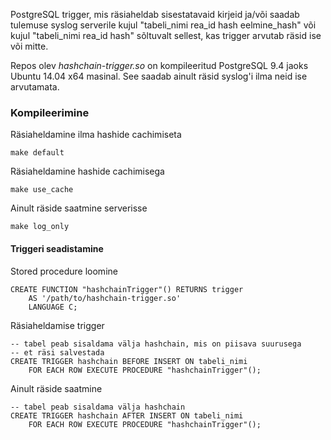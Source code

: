 PostgreSQL trigger, mis räsiaheldab sisestatavaid kirjeid ja/või
saadab tulemuse syslog serverile kujul "tabeli_nimi rea_id hash eelmine_hash"
või kujul "tabeli_nimi rea_id hash" sõltuvalt sellest, kas trigger arvutab räsid
ise või mitte.

Repos olev *hashchain-trigger.so* on kompileeritud PostgreSQL 9.4 jaoks
Ubuntu 14.04 x64 masinal. See saadab ainult räsid syslog'i ilma neid ise
arvutamata.

### Kompileerimine

Räsiaheldamine ilma hashide cachimiseta

    make default 

Räsiaheldamine hashide cachimisega

    make use_cache

Ainult räside saatmine serverisse

    make log_only

#### Triggeri seadistamine

Stored procedure loomine

    CREATE FUNCTION "hashchainTrigger"() RETURNS trigger
    	AS '/path/to/hashchain-trigger.so'
    	LANGUAGE C;

Räsiaheldamise trigger

    -- tabel peab sisaldama välja hashchain, mis on piisava suurusega
    -- et räsi salvestada
    CREATE TRIGGER hashchain BEFORE INSERT ON tabeli_nimi
    	FOR EACH ROW EXECUTE PROCEDURE "hashchainTrigger"();

Ainult räside saatmine

    -- tabel peab sisaldama välja hashchain
    CREATE TRIGGER hashchain AFTER INSERT ON tabeli_nimi
    	FOR EACH ROW EXECUTE PROCEDURE "hashchainTrigger"();

